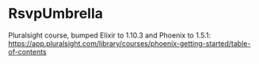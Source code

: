 # RsvpUmbrella

Pluralsight course, bumped Elixir to 1.10.3 and Phoenix to 1.5.1: 
https://app.pluralsight.com/library/courses/phoenix-getting-started/table-of-contents


